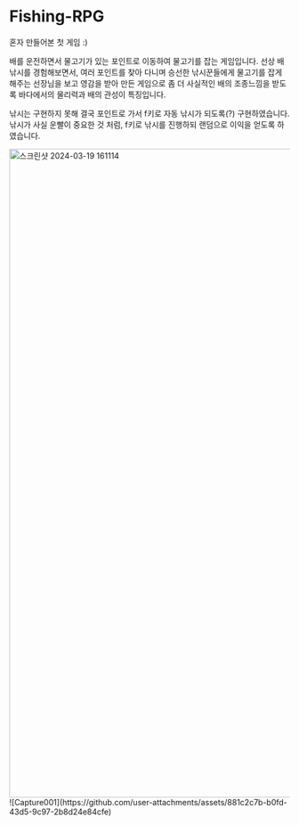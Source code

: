 # Fishing-RPG
혼자 만들어본 첫 게임 :)

배를 운전하면서 물고기가 있는 포인트로 이동하여 물고기를 잡는 게임입니다.
선상 배낚시를 경험해보면서, 여러 포인트를 찾아 다니며 승선한 낚시꾼들에게 물고기를 잡게 해주는
선장님을 보고 영감을 받아 만든 게임으로 
좀 더 사실적인 배의 조종느낌을 받도록 바다에서의 물리력과 배의 관성이 특징입니다.

낚시는 구현하지 못해 결국 포인트로 가서 f키로 자동 낚시가 되도록(?) 구현하였습니다.
낚시가 사실 운빨이 중요한 것 처럼, f키로 낚시를 진행하되 랜덤으로 이익을 얻도록 하였습니다.

<img width="1165" alt="스크린샷 2024-03-19 161114" src="https://github.com/user-attachments/assets/084f4cc2-1bbb-4800-b639-2c3de804cfb2">
![Capture001](https://github.com/user-attachments/assets/881c2c7b-b0fd-43d5-9c97-2b8d24e84cfe)

